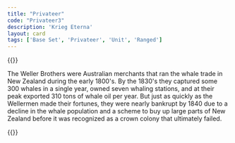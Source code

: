 ```yaml
---
title: "Privateer"
code: "Privateer3"
description: 'Krieg Eterna'
layout: card
tags: ['Base Set', 'Privateer', 'Unit', 'Ranged']
---
```

{{<card-detail-page title="Privateer3" artwork="The End of the Action between the English Indiaman and Three Spanish Privateers by Willem van de Velde the Younger (1682)">}}
<p class="rule-paragraph">
The Weller Brothers were Australian merchants that ran the whale trade in New Zealand during the early 1800's. By the 1830's they captured some 300 whales in a single year, owned seven whaling stations, and at their peak exported 310 tons of whale oil per year. But just as quickly as the Wellermen made their fortunes, they were nearly bankrupt by 1840 due to a decline in the whale population and a scheme to buy up large parts of New Zealand before it was recognized as a crown colony that ultimately failed.
</p>
{{</card-detail-page>}}